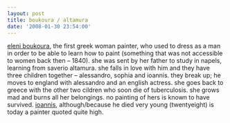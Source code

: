 ```yaml
---
layout: post
title: boukoura / altamura
date: '2008-01-30 23:54:00'
---
```



[eleni boukoura](http://www.wikipedia.gr/%CE%B5/%CE%BB/%CE%AD/%CE%95%CE%BB%CE%AD%CE%BD%CE%B7_%CE%9C%CF%80%CE%BF%CF%8D%CE%BA%CE%BF%CF%85%CF%81%CE%B1-%CE%91%CE%BB%CF%84%CE%B1%CE%BC%CE%BF%CF%8D%CF%81%CE%B1_3d00.html), the first greek woman painter, who used to dress as a man in order to be able to learn how to paint (something that was not accessible to women back then – 1840). she was sent by her father to study in napels, learning from saverio altamura. she falls in love with him and they have three children together – alessandro, sophia and ioannis. they break up; he moves to england with alessandro and an english actress. she goes back to greece with the other two cildren who soon die of tuberculosis. she grows mad and burns all her belongings. no painting of hers is known to have survived. [ioannis](http://en.wikipedia.org/wiki/Ioannis_Altamouras), although/because he died very young (twentyeight) is today a painter quoted quite high. 

